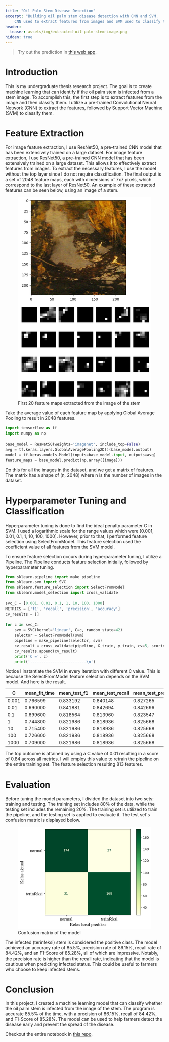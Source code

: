 ```yaml
---
title: "Oil Palm Stem Disease Detection"
excerpt: "Building oil palm stem disease detection with CNN and SVM.
    CNN used to extract features from images and SVM used to classify the features."
header:
  teaser: assets/img/extracted-oil-palm-stem-image.png
hidden: true
---
```


> Try out the prediction in [this web app](https://oil-palm-stem-prediction.fly.dev/).

# Introduction

This is my undergraduate thesis research project. The goal is to create machine learning that can identify if the oil
palm stem is infected from a stem image. To accomplish this, the first step is to extract features from the image and
then classify them. I utilize a pre-trained Convolutional Neural Network (CNN) to extract the features, followed by
Support Vector Machine (SVM) to classify them.

# Feature Extraction

For image feature extraction, I use ResNet50, a pre-trained CNN model that has been extensively trained on a large
dataset. For image feature extraction, I use ResNet50, a pre-trained CNN model that has been extensively trained on a
large dataset. This allows it to effectively extract features from images. To extract the necessary features, I use the
model without the top layer since I do not require classification. The final output is a set of 2048 feature maps, each
with dimensions of 7x7 pixels, which correspond to the last layer of ResNet50. An example of these extracted features
can be seen below, using an image of a stem.

<figure>
    <a href="/assets/img/extracted-oil-palm-stem-image.png"><img src="/assets/img/extracted-oil-palm-stem-image.png" alt="Image of oil palm stem with its first 28 extracted feature maps"></a>
    <figcaption>First 20 feature maps extracted from the image of the stem</figcaption>
</figure>

Take the average value of each feature map by applying Global Average Pooling to result in 2048 features.

```python
import tensorflow as tf
import numpy as np

base_model = ResNet50(weights='imagenet', include_top=False)
avg = tf.keras.layers.GlobalAveragePooling2D()(base_model.output)
model = tf.keras.models.Model(inputs=base_model.input, outputs=avg)
feature_maps = base_model.predict(np.array([image]))
```

Do this for all the images in the dataset, and we get a matrix of features. The matrix has a shape of (n, 2048) where n
is the number of images in the dataset.

# Hyperparameter Tuning and Classification

Hyperparameter tuning is done to find the ideal penalty parameter C in SVM. I used a logarithmic scale for the range
values which were [0.001, 0.01, 0.1, 1, 10, 100, 1000]. However, prior to that, I performed feature selection using
SelectFromModel. This feature selection used the coefficient value of all features from the SVM model.

To ensure feature selection occurs during hyperparameter tuning, I utilize a Pipeline. The Pipeline conducts feature
selection initially, followed by hyperparameter tuning.

```python
from sklearn.pipeline import make_pipeline
from sklearn.svm import SVC
from sklearn.feature_selection import SelectFromModel
from sklearn.model_selection import cross_validate

svc_C = [0.001, 0.01, 0.1, 1, 10, 100, 1000]
METRICS = ['f1', 'recall', 'precision', 'accuracy']
cv_results = []

for c in svc_C:
    svm = SVC(kernel='linear', C=c, random_state=42)
    selector = SelectFromModel(svm)
    pipeline = make_pipeline(selector, svm)
    cv_result = cross_validate(pipeline, X_train, y_train, cv=5, scoring=METRICS)
    cv_results.append(cv_result)
    print('C =', c)
    print('-------------------------\n')
```

Notice I instantiate the SVM in every iteration with different C value. This is because the SelectFromModel feature
selection depends on the SVM model. And here is the result.

| C     | mean_fit_time | mean_test_f1 | mean_test_recall | mean_test_precision | mean_test_accuracy |
|-------|---------------|--------------|------------------|---------------------|--------------------|
| 0.001 | 0.766599      | 0.833192     | 0.840148         | 0.827265            | 0.831875           |
| 0.01  | 0.690000      | 0.841881     | 0.842694         | 0.842696            | 0.841875           |
| 0.1   | 0.699600      | 0.818564     | 0.813960         | 0.823547            | 0.819375           |
| 1     | 0.744800      | 0.821986     | 0.818936         | 0.825668            | 0.822500           |
| 10    | 0.715400      | 0.821986     | 0.818936         | 0.825668            | 0.822500           |
| 100   | 0.726600      | 0.821986     | 0.818936         | 0.825668            | 0.822500           |
| 1000  | 0.709000      | 0.821986     | 0.818936         | 0.825668            | 0.822500           |

The top outcome is attained by using a C value of 0.01 resulting in a score of 0.84 across all metrics. I will employ
this value to retrain the pipeline on the entire training set. The feature selection resulting 813 features.

# Evaluation

Before tuning the model parameters, I divided the dataset into two sets: training and testing. The training set includes
80% of the data, while the testing set includes the remaining 20%. The training set is utilized to train the pipeline,
and the testing set is applied to evaluate it. The test set's confusion matrix is displayed below.

<figure>
<a href="/assets/img/confusion-matrix-oil-palm-stem.png"><img src="/assets/img/confusion-matrix-oil-palm-stem.png" alt="Image of confusion matrix of the evaluation on the test set"></a>
<figcaption>Confusion matrix of the model</figcaption>
</figure>

The infected (terinfeksi) stem is considered the positive class. The model achieved an accuracy rate of 85.5%, precision
rate of 86.15%, recall rate of 84.42%, and an F1-Score of 85.28%, all of which are impressive. Notably, the precision
rate is higher than the recall rate, indicating that the model is cautious when predicting infected status. This could
be useful to farmers who choose to keep infected stems.

# Conclusion

In this project, I created a machine learning model that can classify whether the oil palm stem is infected from the
image of the stem. The program is accurate 85.5% of the time, with a precision of 86.15%, recall of 84.42%, and F1-Score
of 85.28%. The model can be used to help farmers detect the disease early and prevent the spread of the disease.

Checkout the entire notebook in [this repo](https://github.com/zeerafle/oil-palm-stem).
